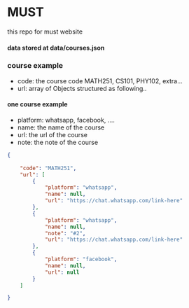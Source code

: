 # MUST
this repo for must website

#### data stored at data/courses.json
### course example
- code: the course code MATH251, CS101, PHY102, extra...
- url: array of Objects structured as following..

#### one course example
- platform: whatsapp, facebook, ....
- name: the name of the course
- url: the url of the course
- note: the note of the course

``` json
{
    
    "code": "MATH251",
    "url": [
        {
            "platform": "whatsapp",
            "name": null,
            "url": "https://chat.whatsapp.com/link-here"
        },
        {
            "platform": "whatsapp",
            "name": null,
            "note": "#2",
            "url": "https://chat.whatsapp.com/link-here"
        },
        {
            "platform": "facebook",
            "name": null,
            "url": null
        }
    ]

}
```